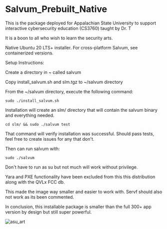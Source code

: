 # Salvum_Prebuilt_Native
This is the package deployed for Appalachian State University to support interactive cybersecurity education (CS3760) taught by Dr. T

It is a boon to all who wish to learn the security arts.

Native Ubuntu 20 LTS+ installer. For cross-platform Salvum, see containerized versions.

Setup Instructions:

Create a directory in ~ called salvum

Copy install_salvum.sh and slm.tgz to ~/salvum directory

From the ~/salvum directory, execute the following command:
```
sudo ./install_salvum.sh
```
Installation will create an slm/ directory that will contain the salvum binary and everything needed.
```
cd slm/ && sudo ./salvum test
```
That command will verify installation was successful. Should pass tests, feel free to create issues for any that don't.

Then can run salvum with:
```
sudo ./salvum
```
Don't have to run as su but not much will work without privilege.

Yara and PXE functionality have been excluded from this this distribution along with the QVLx FCC db.

This made the image way smaller and easier to work with. Servf should also not work as its been commented.

In conclusion, this installable package is smaller than the full 300+ app version by design but still super powerful.

![asu_art](https://github.com/STashakkori/Salvum_Prebuilt_Native/assets/4257899/49cdcad0-1157-4be9-b630-cd21217f1f4c)
